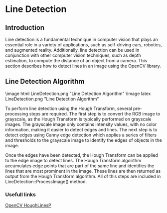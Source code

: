 # Line Detection

## Introduction

Line detection is a fundamental technique in computer vision that plays an
essential role in a variety of applications, such as self-driving cars,
robotics, and augmented reality. Additionally, line detection can be used in
conjunction with other computer vision techniques, such as depth estimation, to
compute the distance of an object from a camera. This section describes how to
detect lines in an image using the OpenCV library.

## Line Detection Algorithm

\image html LineDetection.png "Line Detection Algorithm" \image latex
LineDetection.png "Line Detection Algorithm"

To perform line detection using the Hough Transform, several pre-processing
steps are required. The first step is to convert the RGB image to grayscale, as
the Hough Transform is typically performed on grayscale images. The grayscale
image only contains intensity values, with no color information, making it
easier to detect edges and lines. The next step is to detect edges using Canny
edge detection which applies a series of filters and thresholds to the grayscale
image to identify the edges of objects in the image.

Once the edges have been detected, the Hough Transform can be applied to the
edge image to detect lines. The Hough Transform algorithm accumulates edge
points that are part of the same line and identifies the lines that are most
prominent in the image. These lines are then returned as output from the Hough
Transform algorithm. All of this steps are included in
LineDetection::ProcessImage() method.

### Usefull links

[OpenCV HoughLinesP](http://docs.opencv.org/2.4/modules/imgproc/doc/feature_detection.html?highlight=houghlinesp#houghlinesp)
